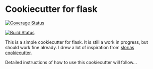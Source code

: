 # Cookiecutter for flask

[![Coverage Status](https://coveralls.io/repos/github/on3iro/cookiecutter-flask/badge.svg?branch=master)](https://coveralls.io/github/on3iro/cookiecutter-flask?branch=master)

[![Build Status](https://travis-ci.org/on3iro/cookiecutter-flask.svg)](https://travis-ci.org/on3iro/cookiecutter-flask)

This is a simple cookiecutter for flask. It is still a work in progress, but should work fine already. I drew a lot of inspiration from [slorias cookiecutter](https://github.com/sloria/cookiecutter-flask).

Detailed instructions of how to use this cookiecutter will follow...

